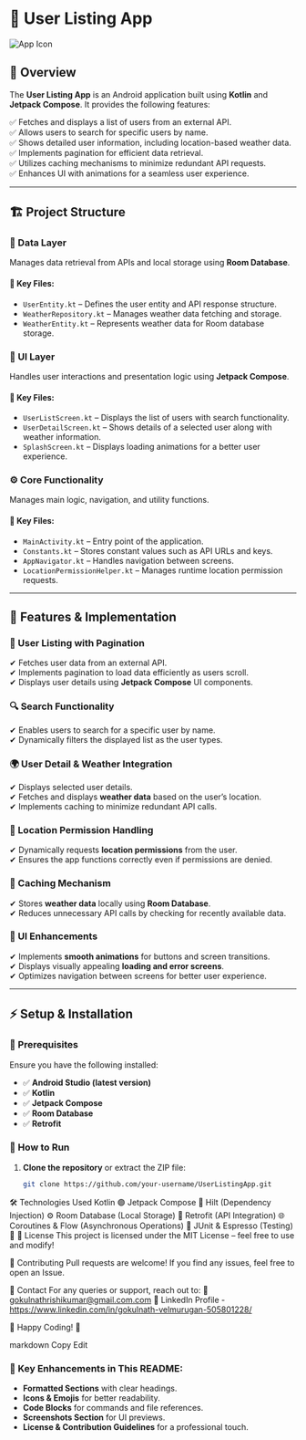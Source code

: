 # 📱 User Listing App  

![App Icon](app/src/main/res/mipmap-xxxhdpi/ic_launcher.png)  

## 📖 Overview  
The **User Listing App** is an Android application built using **Kotlin** and **Jetpack Compose**. It provides the following features:  

✅ Fetches and displays a list of users from an external API.  
✅ Allows users to search for specific users by name.  
✅ Shows detailed user information, including location-based weather data.  
✅ Implements pagination for efficient data retrieval.  
✅ Utilizes caching mechanisms to minimize redundant API requests.  
✅ Enhances UI with animations for a seamless user experience.  

---

## 🏗️ Project Structure  

### 📂 Data Layer  
Manages data retrieval from APIs and local storage using **Room Database**.  

#### 🔑 Key Files:  
- `UserEntity.kt` – Defines the user entity and API response structure.  
- `WeatherRepository.kt` – Manages weather data fetching and storage.  
- `WeatherEntity.kt` – Represents weather data for Room database storage.  

### 🎨 UI Layer  
Handles user interactions and presentation logic using **Jetpack Compose**.  

#### 🔑 Key Files:  
- `UserListScreen.kt` – Displays the list of users with search functionality.  
- `UserDetailScreen.kt` – Shows details of a selected user along with weather information.  
- `SplashScreen.kt` – Displays loading animations for a better user experience.  

### ⚙️ Core Functionality  
Manages main logic, navigation, and utility functions.  

#### 🔑 Key Files:  
- `MainActivity.kt` – Entry point of the application.  
- `Constants.kt` – Stores constant values such as API URLs and keys.  
- `AppNavigator.kt` – Handles navigation between screens.  
- `LocationPermissionHelper.kt` – Manages runtime location permission requests.  

---

## 🚀 Features & Implementation  

### 📜 User Listing with Pagination  
✔ Fetches user data from an external API.  
✔ Implements pagination to load data efficiently as users scroll.  
✔ Displays user details using **Jetpack Compose** UI components.  

### 🔍 Search Functionality  
✔ Enables users to search for a specific user by name.  
✔ Dynamically filters the displayed list as the user types.  

### 🌍 User Detail & Weather Integration  
✔ Displays selected user details.  
✔ Fetches and displays **weather data** based on the user’s location.  
✔ Implements caching to minimize redundant API calls.  

### 📍 Location Permission Handling  
✔ Dynamically requests **location permissions** from the user.  
✔ Ensures the app functions correctly even if permissions are denied.  

### 💾 Caching Mechanism  
✔ Stores **weather data** locally using **Room Database**.  
✔ Reduces unnecessary API calls by checking for recently available data.  

### 🎨 UI Enhancements  
✔ Implements **smooth animations** for buttons and screen transitions.  
✔ Displays visually appealing **loading and error screens**.  
✔ Optimizes navigation between screens for better user experience.  

---

## ⚡ Setup & Installation  

### 🔧 Prerequisites  
Ensure you have the following installed:  
- ✅ **Android Studio (latest version)**  
- ✅ **Kotlin**  
- ✅ **Jetpack Compose**  
- ✅ **Room Database**  
- ✅ **Retrofit**  

### 📲 How to Run  
1. **Clone the repository** or extract the ZIP file:  
   ```sh
   git clone https://github.com/your-username/UserListingApp.git

🛠️ Technologies Used
Kotlin 🟣
Jetpack Compose 🎨
Hilt (Dependency Injection) ⚙️
Room Database (Local Storage) 💾
Retrofit (API Integration) 🌐
Coroutines & Flow (Asynchronous Operations) 🚀
JUnit & Espresso (Testing) 🧪
📜 License
This project is licensed under the MIT License – feel free to use and modify!

🤝 Contributing
Pull requests are welcome! If you find any issues, feel free to open an Issue.

📧 Contact
For any queries or support, reach out to:
📩 gokulnathrishikumar@gmail.com.com
🔗 LinkedIn Profile - https://www.linkedin.com/in/gokulnath-velmurugan-505801228/

🚀 Happy Coding! 🚀

markdown
Copy
Edit

### 🔹 Key Enhancements in This README:
- **Formatted Sections** with clear headings.  
- **Icons & Emojis** for better readability.  
- **Code Blocks** for commands and file references.  
- **Screenshots Section** for UI previews.  
- **License & Contribution Guidelines** for a professional touch.  
